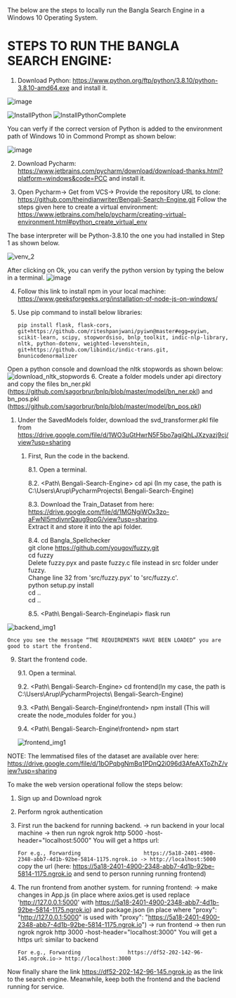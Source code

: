 The below are the steps to locally run the Bangla Search Engine in a Windows 10 Operating System.

# STEPS TO RUN THE BANGLA SEARCH ENGINE:

1. Download Python: https://www.python.org/ftp/python/3.8.10/python-3.8.10-amd64.exe and install it. 

![image](https://user-images.githubusercontent.com/37553488/152561667-caf16b00-4248-4c7e-9ac4-1b88212a3324.png)

![InstallPython](https://user-images.githubusercontent.com/37553488/152011384-3bfae798-dc57-423a-a9df-bc6b4dbb5318.PNG)
![InstallPythonComplete](https://user-images.githubusercontent.com/37553488/152011486-9c69de6a-8178-459f-9f30-97610c71797a.PNG)

You can verfy if the correct version of Python is added to the environment path of Windows 10 in Commond Prompt as shown below:

![image](https://user-images.githubusercontent.com/37553488/152561899-a81caa52-67b2-466d-91b9-00dfb0dad5aa.png)

2. Download Pycharm: https://www.jetbrains.com/pycharm/download/download-thanks.html?platform=windows&code=PCC and install it.

3. Open Pycharm-> Get from VCS-> Provide the repository URL to clone: https://github.com/theindianwriter/Bengali-Search-Engine.git
Follow the steps given here to create a virtual environment: https://www.jetbrains.com/help/pycharm/creating-virtual-environment.html#python_create_virtual_env

The base interpreter will be Python-3.8.10 the one you had installed in Step 1 as shown below.

![venv_2](https://user-images.githubusercontent.com/37553488/152014748-a92b295e-43bb-4c68-a405-a5555d537b86.PNG)

After clicking on Ok, you can verify the python version by typing the below in a terminal.
![image](https://user-images.githubusercontent.com/37553488/152015100-c965e109-8fde-4f21-bdc8-bd2e4ce28b62.png)

4. Follow this link to install npm in your local machine: https://www.geeksforgeeks.org/installation-of-node-js-on-windows/ 

5. Use pip command to install below libraries: 

      `pip install flask, flask-cors, git+https://github.com/riteshpanjwani/pyiwn@master#egg=pyiwn, scikit-learn, scipy, stopwordsiso, bnlp_toolkit, indic-nlp-library, nltk, python-dotenv, weighted-levenshtein, git+https://github.com/libindic/indic-trans.git, bnunicodenormalizer`


Open a python console and download the nltk stopwords as shown below:![download_nltk_stopwords](https://user-images.githubusercontent.com/37553488/152012048-b8f9c785-a725-4038-8244-f7ea2e342495.PNG)
6. Create a folder models under api directory and copy the files bn_ner.pkl (https://github.com/sagorbrur/bnlp/blob/master/model/bn_ner.pkl) and bn_pos.pkl (https://github.com/sagorbrur/bnlp/blob/master/model/bn_pos.pkl) 

   1. Under the SavedModels folder, download the svd_transformer.pkl file from https://drive.google.com/file/d/1WO3uGtHwrN5F5bo7agiQhLJXzyazj9cj/view?usp=sharing 

      1. First, Run the code in the backend. 

          8.1. Open a terminal. 

          8.2. <Path\ Bengali-Search-Engine> cd api (In my case, the path is C:\Users\Arup\PycharmProjects\ Bengali-Search-Engine) 
    
          8.3. Download the Train_Dataset from here: https://drive.google.com/file/d/1MGNgiWOx3zo-aFwNI5mdjvnrQaug9opG/view?usp=sharing. <br/> Extract it and store it into the api folder.

          8.4. cd Bangla_Spellchecker <br/>
               git clone https://github.com/yougov/fuzzy.git <br/>
               cd fuzzy <br/>
               Delete fuzzy.pyx and paste fuzzy.c file instead in src folder under fuzzy. <br/>
               Change line 32 from 'src/fuzzy.pyx' to 'src/fuzzy.c'. <br/>
               python setup.py install <br/>
               cd .. <br/>
               cd .. <br/>
 
          8.5. <Path\ Bengali-Search-Engine\api> flask run 
    
![backend_img1](https://user-images.githubusercontent.com/37553488/150490101-8668c797-db98-4281-81c5-d5c57c5fcec4.png)

    Once you see the message “THE REQUIREMENTS HAVE BEEN LOADED” you are good to start the frontend. 

9. Start the frontend code. 

    9.1. Open a terminal. 

    9.2. <Path\ Bengali-Search-Engine> cd frontend(In my case, the path is C:\Users\Arup\PycharmProjects\ Bengali-Search-Engine) 

    9.3. <Path\ Bengali-Search-Engine\frontend> npm install (This will create the node_modules folder for you.) 

    9.4. <Path\ Bengali-Search-Engine\frontend> npm start 
    
    ![frontend_img1](https://user-images.githubusercontent.com/37553488/150490705-9226d5fd-3fe9-4ad2-a8d0-7a3bd0800928.png)

NOTE: The lemmatised files of the dataset are available over here: https://drive.google.com/file/d/1bOPqbgNmBq1PDnQ2i096d3AfeAXToZhZ/view?usp=sharing

To make the web version operational follow the steps below: 
1. Sign up  and Download ngrok 
2. Perform ngrok authentication
3. First run the backend
for running backend.
-> run backend in your local machine
-> then run ngrok
    ngrok http  5000 -host-header="localhost:5000"
    You will get a https url:

    ```For e.g., Forwarding                    https://5a18-2401-4900-2348-abb7-4d1b-92be-5814-1175.ngrok.io -> http://localhost:5000```
    copy the url (here: https://5a18-2401-4900-2348-abb7-4d1b-92be-5814-1175.ngrok.io and send to person running running frontend)

4. The run frontend from another system. 
for running frontend:
-> make changes in App.js (in place where  axios.get is used replace 'http://127.0.0.1:5000' with https://5a18-2401-4900-2348-abb7-4d1b-92be-5814-1175.ngrok.io) and package.json (in place where "proxy": "http://127.0.0.1:5000" is used with "proxy": "https://5a18-2401-4900-2348-abb7-4d1b-92be-5814-1175.ngrok.io")
-> run frontend
-> then run ngrok
    ngrok http  3000 -host-header="localhost:3000"
    You will get a https url: similar to backend 

    ```For e.g., Forwarding               https://df52-202-142-96-145.ngrok.io-> http://localhost:3000```

Now finally share the link https://df52-202-142-96-145.ngrok.io as the link to the search engine. Meanwhile, keep both the frontend and the baclend running for service.

 